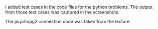 I added test cases in the code files for the python problems. The output from those test cases was captured in the screenshots. 

The psychopg2 connection code was taken from the lecture.
